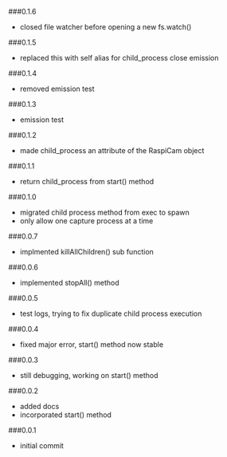 ###0.1.6
*	closed file watcher before opening a new fs.watch()

###0.1.5
*	replaced this with self alias for child_process close emission

###0.1.4
*	removed emission test

###0.1.3
*	emission test

###0.1.2
*	made child_process an attribute of the RaspiCam object

###0.1.1
*	return child_process from start() method

###0.1.0
*	migrated child process method from exec to spawn
*	only allow one capture process at a time

###0.0.7
*	implmented killAllChildren() sub function

###0.0.6
*	implemented stopAll() method

###0.0.5
*	test logs, trying to fix duplicate child process execution

###0.0.4
*	fixed major error, start() method now stable

###0.0.3
*	still debugging, working on start() method

###0.0.2
*	added docs
*	incorporated start() method

###0.0.1
*	initial commit